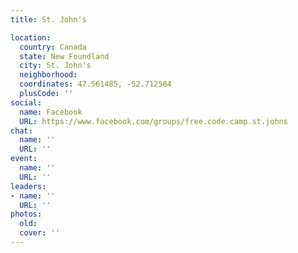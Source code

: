 ```yaml
---
title: St. John's

location:
  country: Canada
  state: New Foundland
  city: St. John's
  neighborhood: 
  coordinates: 47.561485, -52.712584
  plusCode: ''
social:
  name: Facebook
  URL: https://www.facebook.com/groups/free.code.camp.st.johns
chat:
  name: ''
  URL: ''
event:
  name: ''
  URL: ''
leaders:
- name: ''
  URL: ''
photos:
  old: 
  cover: ''
---
```

